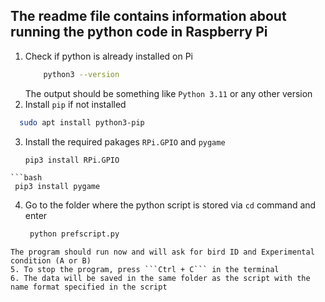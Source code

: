 ## The readme file contains information about running the python code in Raspberry Pi

1. Check if python is already installed on Pi
	```bash
        python3 --version 
	```
	The output should be something like ```Python 3.11``` or any other version 
2. Install ```pip``` if not installed
  ```bash
    sudo apt install python3-pip
  ```
3. Install the required pakages ``` RPi.GPIO ``` and ```pygame```
	```bash
   pip3 install RPi.GPIO
  ```
  ```bash
   pip3 install pygame
  ```
4. Go to the folder where the python script is stored via ```cd``` command and enter
   ```bash
    python prefscript.py
  ```
  The program should run now and will ask for bird ID and Experimental condition (A or B)
5. To stop the program, press ```Ctrl + C``` in the terminal
6. The data will be saved in the same folder as the script with the name format specified in the script 
